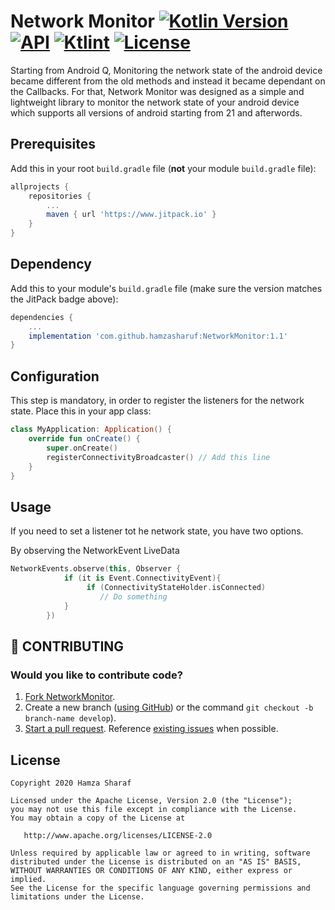 # Network Monitor [![Kotlin Version](https://img.shields.io/badge/kotlin-1.4.01-blue.svg)](https://kotlinlang.org) [![API](https://img.shields.io/badge/API-21%2B-brightgreen.svg?style=flat)](https://android-arsenal.com/api?level=21) [![Ktlint](https://camo.githubusercontent.com/5652fd33142bf88d0f46018325126931fe65d01d/68747470733a2f2f696d672e736869656c64732e696f2f62616467652f636f64652532307374796c652d2545322539442541342d4646343038312e737667)](https://github.com/pinterest/ktlint) [![License](https://img.shields.io/badge/License-Apache%202.0-blue.svg)](https://opensource.org/licenses/Apache-2.0)

Starting from Android Q, Monitoring the network state of the android device became different from the old methods and instead it became dependant on the Callbacks.
For that, Network Monitor was designed as a simple and lightweight library to monitor the network state of your android device which supports all versions of android starting from 21 and afterwords.

## Prerequisites

Add this in your root `build.gradle` file (**not** your module `build.gradle` file):

```gradle
allprojects {
	repositories {
		...
		maven { url 'https://www.jitpack.io' }
	}
}
```

## Dependency

Add this to your module's `build.gradle` file (make sure the version matches the JitPack badge above):

```gradle
dependencies {
	...
	implementation 'com.github.hamzasharuf:NetworkMonitor:1.1'
}
```

## Configuration

This step is mandatory, in order to register the listeners for the network state. Place this  in your app class:

```kotlin
class MyApplication: Application() {
    override fun onCreate() {
        super.onCreate()
        registerConnectivityBroadcaster() // Add this line
    }
}
```


## Usage

If you need to set a listener tot he network state, you have two options.

By observing the NetworkEvent LiveData

``` kotlin
NetworkEvents.observe(this, Observer {
            if (it is Event.ConnectivityEvent){
                 if (ConnectivityStateHolder.isConnected)
                    // Do something
            }
        })
```

## 🤝 CONTRIBUTING
### Would you like to contribute code?
1. [Fork NetworkMonitor](https://github.com/hamzasharuf/NetworkMonitor).
2. Create a new branch ([using GitHub](https://help.github.com/articles/creating-and-deleting-branches-within-your-repository/)) or the command `git checkout -b branch-name develop`).
3. [Start a pull request](https://github.com/hamzasharuf/NetworkMonitor/compare). Reference [existing issues](https://github.com/hamzasharuf/NetworkMonitor/issues) when possible.





## License

    Copyright 2020 Hamza Sharaf

    Licensed under the Apache License, Version 2.0 (the "License");
    you may not use this file except in compliance with the License.
    You may obtain a copy of the License at

       http://www.apache.org/licenses/LICENSE-2.0

    Unless required by applicable law or agreed to in writing, software
    distributed under the License is distributed on an "AS IS" BASIS,
    WITHOUT WARRANTIES OR CONDITIONS OF ANY KIND, either express or implied.
    See the License for the specific language governing permissions and
    limitations under the License.


